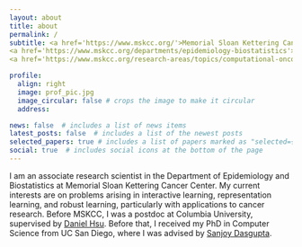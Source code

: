```yaml
---
layout: about
title: about
permalink: /
subtitle: <a href='https://www.mskcc.org/'>Memorial Sloan Kettering Cancer Center</a> 
<a href='https://www.mskcc.org/departments/epidemiology-biostatistics'>Department of Epidemiology and Biostatistics</a> 
<a href='https://www.mskcc.org/research-areas/topics/computational-oncology'>Computational Oncology</a> 

profile:
  align: right
  image: prof_pic.jpg
  image_circular: false # crops the image to make it circular
  address: 

news: false  # includes a list of news items
latest_posts: false  # includes a list of the newest posts
selected_papers: true # includes a list of papers marked as "selected={true}"
social: true  # includes social icons at the bottom of the page
---
```


I am an associate research scientist in the Department of Epidemiology and Biostatistics at Memorial Sloan Kettering Cancer Center. My current interests are on problems arising in interactive learning, representation learning, and robust learning, particularly with applications to cancer research. Before MSKCC, I was a postdoc at Columbia University, supervised by [Daniel Hsu](https://www.cs.columbia.edu/~djhsu/). Before that, I received my PhD in Computer Science from UC San Diego, where I was advised by [Sanjoy Dasgupta](https://cseweb.ucsd.edu/~dasgupta/).
